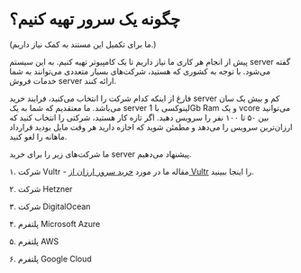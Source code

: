 # چگونه یک سرور تهیه کنیم؟

(ما برای تکمیل این مستند به کمک نیاز داریم.)

پیش از انجام هر کاری ما نیاز داریم تا یک کامپیوتر تهیه کنیم. به این سیستم server گفته می‌شود. با توجه به کشوری که هستید، شرکت‌های بسیار متعددی می‌توانند به شما خدمات فروش server ارائه کنند.

فارغ از اینکه کدام شرکت را انتخاب می‌کنید، فرایند خرید server کم و بیش یک سان می‌باشد. ما معتقدیم که شما به یک server لینوکسی با 1Gb Ram و یک vcore می‌توانید بین ۵۰ تا ۱۰۰ نفر را سرویس دهید. اگر تازه کار هستید، شرکتی را انتخاب کنید که ارزان‌ترین سرویس را می‌دهد و مطمئن شوید که اجازه دارید هر وقت مایل بودید قرارداد ماهانه را لغو کنید.

ما شرکت‌های زیر را برای خرید server پیشنهاد می‌دهیم.

۱. شرکت Vultr - مقاله ما در مورد [خرید سرور ارزان از Vultr](https://github.com/iranxray/hope/blob/main/buy-server-vultr.md) را اینجا ببینید.

۲. شرکت Hetzner

۳. شرکت DigitalOcean

۴. پلتفرم Microsoft Azure

۵. پلتفرم AWS

۶. پلتفرم Google Cloud

